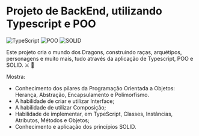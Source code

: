 # Projeto de BackEnd, utilizando Typescript e POO

<img alt="TypeScript" src="https://img.shields.io/badge/-TypeScript-black?style=flat-square&logo=typescript">  <img alt="POO" src="https://img.shields.io/badge/-POO-black?style=flat-square&logo=POO">  <img alt="SOLID" src="https://img.shields.io/badge/-SOLID-black?style=flat-square&logo=SOLID">
  
Este projeto cria o  mundo dos Dragons, construindo raças, arquétipos, personagens e muito mais, tudo através da aplicação de Typescript, POO e SOLID. ⚔️ 🐲

Mostra: 
* Conhecimento dos pilares da Programação Orientada a Objetos: Herança, Abstração, Encapsulamento e Polimorfismo.
* A habilidade de criar e utilizar Interface;
* A habilidade de utilizar Composição;
* Habilidade de implementar, em TypeScript, Classes, Instâncias, Atributos, Métodos e Objetos;
* Conhecimento e aplicação dos princípios SOLID.
